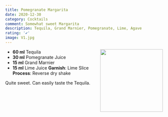 ```yaml
---
title: Pomegranate Margarita
date: 2020-12-30
category: Cocktails
comment: Somewhat sweet Margarita
description: Tequila, Grand Marnier, Pomegranate, Lime, Agave
rating: '✔'
image: V1.jpg
---
```


<img src="V1.jpg" width="200px" height="200px" style="float: right;">

 - **60 ml** Tequila
 - **30 ml** Pomegranate Juice
 - **15 ml** Grand Marnier
 - **15 ml** Lime Juice
 **Garnish**: Lime Slice 
 **Process**: Reverse dry shake

Quite sweet. Can easily taste the Tequila.

<p style="clear: right; display: block;"></p>

[v1]: V1.jpg